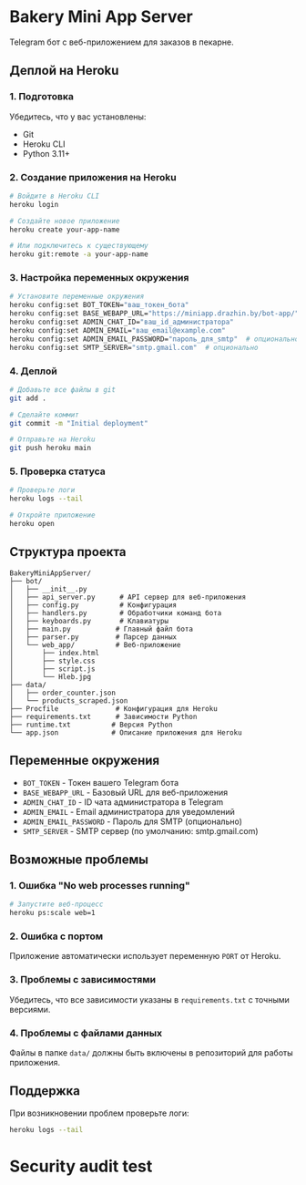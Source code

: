 # Bakery Mini App Server

Telegram бот с веб-приложением для заказов в пекарне.

## Деплой на Heroku

### 1. Подготовка

Убедитесь, что у вас установлены:
- Git
- Heroku CLI
- Python 3.11+

### 2. Создание приложения на Heroku

```bash
# Войдите в Heroku CLI
heroku login

# Создайте новое приложение
heroku create your-app-name

# Или подключитесь к существующему
heroku git:remote -a your-app-name
```

### 3. Настройка переменных окружения

```bash
# Установите переменные окружения
heroku config:set BOT_TOKEN="ваш_токен_бота"
heroku config:set BASE_WEBAPP_URL="https://miniapp.drazhin.by/bot-app/"
heroku config:set ADMIN_CHAT_ID="ваш_id_администратора"
heroku config:set ADMIN_EMAIL="ваш_email@example.com"
heroku config:set ADMIN_EMAIL_PASSWORD="пароль_для_smtp"  # опционально
heroku config:set SMTP_SERVER="smtp.gmail.com"  # опционально
```

### 4. Деплой

```bash
# Добавьте все файлы в git
git add .

# Сделайте коммит
git commit -m "Initial deployment"

# Отправьте на Heroku
git push heroku main
```

### 5. Проверка статуса

```bash
# Проверьте логи
heroku logs --tail

# Откройте приложение
heroku open
```

## Структура проекта

```
BakeryMiniAppServer/
├── bot/
│   ├── __init__.py
│   ├── api_server.py      # API сервер для веб-приложения
│   ├── config.py          # Конфигурация
│   ├── handlers.py        # Обработчики команд бота
│   ├── keyboards.py       # Клавиатуры
│   ├── main.py           # Главный файл бота
│   ├── parser.py         # Парсер данных
│   └── web_app/          # Веб-приложение
│       ├── index.html
│       ├── style.css
│       ├── script.js
│       └── Hleb.jpg
├── data/
│   ├── order_counter.json
│   └── products_scraped.json
├── Procfile              # Конфигурация для Heroku
├── requirements.txt      # Зависимости Python
├── runtime.txt          # Версия Python
└── app.json             # Описание приложения для Heroku
```

## Переменные окружения

- `BOT_TOKEN` - Токен вашего Telegram бота
- `BASE_WEBAPP_URL` - Базовый URL для веб-приложения
- `ADMIN_CHAT_ID` - ID чата администратора в Telegram
- `ADMIN_EMAIL` - Email администратора для уведомлений
- `ADMIN_EMAIL_PASSWORD` - Пароль для SMTP (опционально)
- `SMTP_SERVER` - SMTP сервер (по умолчанию: smtp.gmail.com)

## Возможные проблемы

### 1. Ошибка "No web processes running"

```bash
# Запустите веб-процесс
heroku ps:scale web=1
```

### 2. Ошибка с портом

Приложение автоматически использует переменную `PORT` от Heroku.

### 3. Проблемы с зависимостями

Убедитесь, что все зависимости указаны в `requirements.txt` с точными версиями.

### 4. Проблемы с файлами данных

Файлы в папке `data/` должны быть включены в репозиторий для работы приложения.

## Поддержка

При возникновении проблем проверьте логи:

```bash
heroku logs --tail
```
# Security audit test
